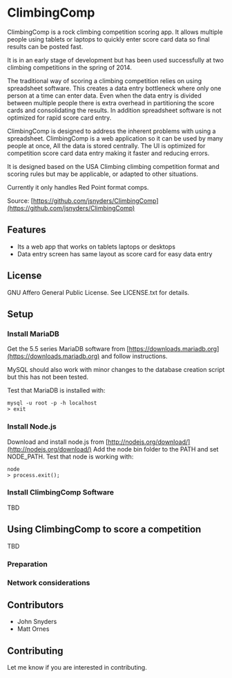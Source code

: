 # ClimbingComp

ClimbingComp is a rock climbing competition scoring app. It allows multiple people using tablets or laptops
to quickly enter score card data so final results can be posted fast.

It is in an early stage of development but has been used successfully at two climbing competitions in
the spring of 2014.

The traditional way of scoring a climbing competition relies on using spreadsheet software. This creates a data
entry bottleneck where only one person at a time can enter data. Even when the data entry is divided between
multiple people there is extra overhead in partitioning the score cards and consolidating the results.
In addition spreadsheet software is not optimized for rapid score card entry.

ClimbingComp is designed to address the inherent problems with using a spreadsheet. ClimbingComp is a web application
so it can be used by many people at once, All the data is stored centrally. The UI is optimized for competition
score card data entry making it faster and reducing errors.

It is designed based on the USA Climbing climbing competition format and scoring rules but may be applicable, or
adapted to other situations.

Currently it only handles Red Point format comps.

Source: [https://github.com/jsnyders/ClimbingComp](https://github.com/jsnyders/ClimbingComp)

## Features

* Its a web app that works on tablets laptops or desktops
* Data entry screen has same layout as score card for easy data entry

## License
GNU Affero General Public License. See LICENSE.txt for details.

## Setup

### Install MariaDB

Get the 5.5 series MariaDB software from [https://downloads.mariadb.org](https://downloads.mariadb.org) and follow instructions.

MySQL should also work with minor changes to the database creation script but this has not been tested.

Test that MariaDB is installed with:

```
mysql -u root -p -h localhost
> exit
```

### Install Node.js
Download and install node.js from [http://nodejs.org/download/](http://nodejs.org/download/)
Add the node bin folder to the PATH and set NODE_PATH.
Test that node is working with:

```
node
> process.exit();
```

### Install ClimbingComp Software
TBD

## Using ClimbingComp to score a competition
TBD

### Preparation

### Network considerations


## Contributors
* John Snyders
* Matt Ornes

## Contributing

Let me know if you are interested in contributing.
